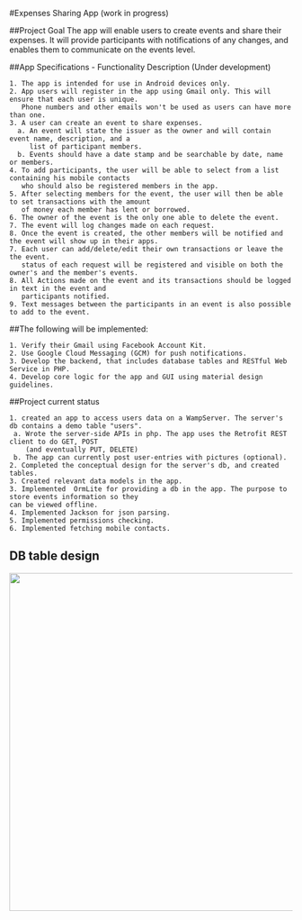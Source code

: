 #Expenses Sharing App (work in progress)

##Project Goal
The app will enable users to create events and share their expenses. It will provide participants 
with notifications of any changes, and enables them to communicate on the events level. 

##App Specifications - Functionality Description (Under development)
```
1. The app is intended for use in Android devices only. 
2. App users will register in the app using Gmail only. This will ensure that each user is unique. 
   Phone numbers and other emails won't be used as users can have more than one.
3. A user can create an event to share expenses. 
  a. An event will state the issuer as the owner and will contain event name, description, and a 
     list of participant members. 
  b. Events should have a date stamp and be searchable by date, name or members.
4. To add participants, the user will be able to select from a list containing his mobile contacts 
   who should also be registered members in the app. 
5. After selecting members for the event, the user will then be able to set transactions with the amount 
   of money each member has lent or borrowed. 
6. The owner of the event is the only one able to delete the event. 
7. The event will log changes made on each request. 
8. Once the event is created, the other members will be notified and the event will show up in their apps. 
7. Each user can add/delete/edit their own transactions or leave the the event. 
   status of each request will be registered and visible on both the owner's and the member's events.  
8. All Actions made on the event and its transactions should be logged in text in the event and 
   participants notified.
9. Text messages between the participants in an event is also possible to add to the event. 
```

##The following will be implemented:
```
1. Verify their Gmail using Facebook Account Kit.
2. Use Google Cloud Messaging (GCM) for push notifications.
3. Develop the backend, that includes database tables and RESTful Web Service in PHP. 
4. Develop core logic for the app and GUI using material design guidelines.
```

##Project current status
```
1. created an app to access users data on a WampServer. The server's db contains a demo table "users". 
 a. Wrote the server-side APIs in php. The app uses the Retrofit REST client to do GET, POST 
    (and eventually PUT, DELETE) 
 b. The app can currently post user-entries with pictures (optional). 
2. Completed the conceptual design for the server's db, and created tables.
3. Created relevant data models in the app.
3. Implemented  OrmLite for providing a db in the app. The purpose to store events information so they 
can be viewed offline.
4. Implemented Jackson for json parsing. 
5. Implemented permissions checking.
6. Implemented fetching mobile contacts.
```
## DB table design 

<img src="https://github.com/Jagerfield/Expenses-Sharing-App/blob/master/msc/db%20design.PNG" width="600"/> &#160;




